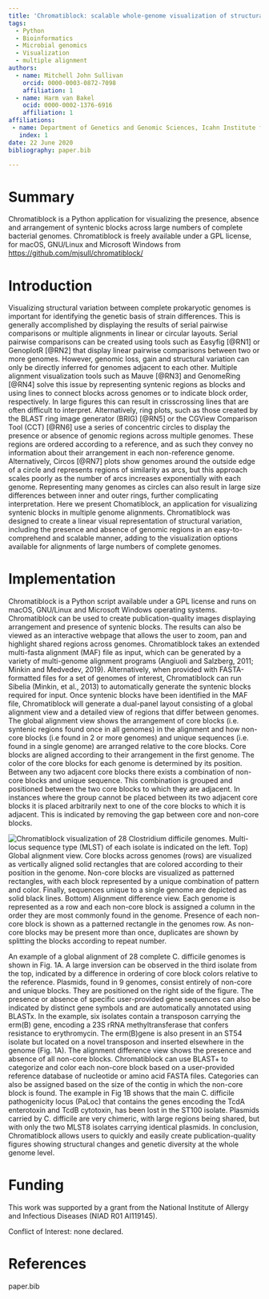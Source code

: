 ```yaml
---
title: 'Chromatiblock: scalable whole-genome visualization of structural differences in prokaryotes'
tags:
  - Python
  - Bioinformatics
  - Microbial genomics
  - Visualization
  - multiple alignment
authors:
  - name: Mitchell John Sullivan
    orcid: 0000-0003-0872-7098
    affiliation: 1
  - name: Harm van Bakel
    ocid: 0000-0002-1376-6916
    affiliation: 1
affiliations:
 - name: Department of Genetics and Genomic Sciences, Icahn Institute for Data Science and Genomic Technology, Icahn School of Medicine at Mount Sinai, New York, NY 10029, United States of America
   index: 1
date: 22 June 2020
bibliography: paper.bib

---
```


# Summary
Chromatiblock is a Python application for visualizing the presence, absence and
arrangement of syntenic blocks across large numbers of complete bacterial genomes.
Chromatiblock is freely available under a GPL license, for macOS, GNU/Linux and
Microsoft Windows from https://github.com/mjsull/chromatiblock/


# Introduction 

Visualizing structural variation between complete prokaryotic genomes is
important for identifying the genetic basis of strain differences. This is
generally accomplished by displaying the results of serial pairwise comparisons
or multiple alignments in linear or circular layouts. Serial pairwise
comparisons can be created using tools such as Easyfig [@RN1] or  GenoplotR [@RN2]
that display linear pairwise comparisons between two or more genomes. However, 
genomic loss, gain and structural variation can only be directly inferred for
genomes adjacent to each other. Multiple alignment visualization tools such as
Mauve [@RN3] and GenomeRing [@RN4] solve this issue by representing syntenic
regions as blocks and using lines to connect blocks across genomes or to
indicate block order, respectively. In large figures this can result in
crisscrossing lines that are often difficult to interpret. Alternatively, ring
plots, such as those created by the BLAST ring image generator (BRIG) [@RN5] or
the CGView Comparison Tool (CCT) [@RN6] use a series of concentric circles to
display the presence or absence of genomic regions across multiple genomes.
These regions are ordered according to a reference, and as such they convey
no information about their arrangement in each non-reference genome.
Alternatively, Circos [@RN7] plots show genomes around the outside edge of a
circle and represents regions of similarity as arcs, but this approach scales
poorly as the number of arcs increases exponentially with each genome.
Representing many genomes as circles can also result in large size differences
between inner and outer rings, further complicating interpretation. Here we
present Chomatiblock, an application for visualizing syntenic blocks in
multiple genome alignments. Chromatiblock was designed to create a linear
visual representation of structural variation, including the presence and
absence of genomic regions in an easy-to-comprehend and scalable manner, adding
to the visualization options available for alignments of large numbers of
complete genomes.

# Implementation

Chromatiblock is a Python script available under a GPL license and runs on
macOS, GNU/Linux and Microsoft Windows operating systems. Chromatiblock can be
used to create publication-quality images displaying arrangement and presence of
syntenic blocks. The results can also be viewed as an interactive webpage that
allows the user to zoom, pan and highlight shared regions across genomes.
Chromatiblock takes an extended multi-fasta alignment (MAF) file as input, which
can be generated by a variety of multi-genome alignment programs (Angiuoli and
Salzberg, 2011; Minkin and Medvedev, 2019). Alternatively, when provided with
FASTA-formatted files for a set of genomes of interest, Chromatiblock can run
Sibelia (Minkin, et al., 2013) to automatically generate the syntenic blocks
required for input. Once syntenic blocks have been identified in the MAF file,
Chromatiblock will generate a dual-panel layout consisting of a global alignment
view and a detailed view of regions that differ between genomes. The global
alignment view shows the arrangement of core blocks (i.e. syntenic regions found
once in all genomes) in the alignment and how non-core blocks (i.e found in 2 or
more genomes) and unique sequences (i.e. found in a single genome) are arranged
relative to the core blocks. Core blocks are aligned according to their
arrangement in the first genome. The color of the core blocks for each genome is
determined by its position. Between any two adjacent core blocks there exists a
combination of non-core blocks and unique sequence. This combination is grouped
and positioned between the two core blocks to which they are adjacent. In
instances where the group cannot be placed between its two adjacent core blocks
it is placed arbitrarily next to one of the core blocks to which it is
adjacent. This is indicated by removing the gap between core and non-core
blocks.

![Chromatiblock visualization of 28 Clostridium difficile genomes.
Multi-locus sequence type (MLST) of each isolate is indicated on the left. Top)
Global alignment view. Core blocks across genomes (rows) are visualized as
vertically aligned solid rectangles that are colored according to their position
in the genome. Non-core blocks are visualized as patterned rectangles, with each
block represented by a unique combination of pattern and color. Finally,
sequences unique to a single genome are depicted as solid black lines.  Bottom)
Alignment difference view. Each genome is represented as a row and each non-core
block is assigned a column in the order they are most commonly found in the
genome. Presence of each non-core block is shown as a patterned rectangle in the
genomes row. As non-core blocks may be present more than once, duplicates are
shown by splitting the blocks according to repeat number.](https://raw.githubusercontent.com/mjsull/chromatiblock/master/paper/chromatiblock_figure.png)

An example of a global alignment of 28 complete C. difficile genomes is
shown in Fig. 1A. A large inversion can be observed in the third isolate from
the top, indicated by a difference in ordering of core block colors relative to
the reference. Plasmids, found in 9 genomes, consist entirely of non-core and
unique blocks. They are positioned on the right side of the figure. The presence
or absence of specific user-provided gene sequences can also be indicated by
distinct gene symbols and are automatically annotated using BLASTx. In the
example, six isolates contain a transposon carrying the erm(B) gene, encoding a
23S rRNA methyltransferase that confers resistance to erythromycin. The
erm(B)gene is also present in an ST54 isolate but located on a novel transposon
and inserted elsewhere in the genome (Fig. 1A).  The alignment difference view
shows the presence and absence of all non-core blocks. Chromatiblock can use
BLAST+ to categorize and color each non-core block based on a user-provided
reference database of nucleotide or amino acid FASTA files. Categories can also
be assigned based on the size of the contig in which the non-core block is
found. The example in Fig 1B shows that the main C. difficile pathogenicity
locus (PaLoc) that contains the genes encoding the TcdA enterotoxin and TcdB
cytotoxin, has been lost in the ST100 isolate. Plasmids carried by C. difficile
are very chimeric, with large regions being shared, but with only the two MLST8
isolates carrying identical plasmids. In conclusion, Chromatiblock allows users
to quickly and easily create publication-quality figures showing structural
changes and genetic diversity at the whole genome level.



# Funding

This work was supported by a grant from the National Institute of Allergy and Infectious Diseases (NIAD R01 AI119145).

Conflict of Interest: none declared.

# References
paper.bib
